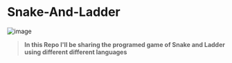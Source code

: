 # Snake-And-Ladder
![image](https://user-images.githubusercontent.com/58760825/146735383-d6841eb1-8543-4126-87bd-2e4ce209c1bb.png)
> <b>In this Repo I'll be sharing the programed game of Snake and Ladder using different different languages</b>

